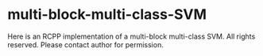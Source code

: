 # multi-block-multi-class-SVM
Here is an RCPP implementation of a multi-block multi-class SVM.
All rights reserved.
Please contact author for permission.

